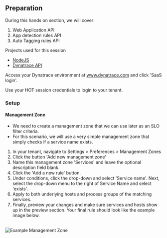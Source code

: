## Preparation

During this hands on section, we will cover:
1. Web Application API
2. App detection rules API
3. Auto Tagging rules API


Projects used for this session
- [NodeJS](https://nodejs.org/)
- [Dynatrace API ](https://www.dynatrace.com/support/help/dynatrace-api)


Access your Dynatrace environment at www.dynatrace.com and click 'SaaS login'.

Use your HOT session credentials to login to your tenant.

### Setup
#### Management Zone
- We need to create a management zone that we can use later as an SLO filter criteria.
- For this scenario, we will use a very simple management zone that simply checks if a service name exists. 
1. In your tenant, navigate to Settings > Preferences > Management Zones
2. Click the button 'Add new management zone'
3. Name this management zone 'Services' and leave the optional description field blank. 
4. Click the 'Add a new rule' button.
5. Under conditions, click the drop-down and select 'Service name'. Next, select the drop-down menu to the right of Service Name and select 'exists'.
6. Apply to both underlying hosts and process groups of the matching services.
7. Finally, preview your changes and make sure services and hosts show up in the preview section. Your final rule should look like the example image below.
</br></br>

![Example Management Zone](../../assets/simple_management_zone.png)
